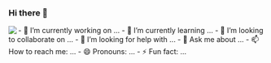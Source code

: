 ### Hi there 👋

<p> <img align="left" src="https://github-readme-stats.vercel.app/api/top-langs/?username=MamedovOFF&langs_count=8" /></p>

<p>
- 🔭 I’m currently working on ...
- 🌱 I’m currently learning ...
- 👯 I’m looking to collaborate on ...
- 🤔 I’m looking for help with ...
- 💬 Ask me about ...
- 📫 How to reach me: ...
- 😄 Pronouns: ...
- ⚡ Fun fact: ...
